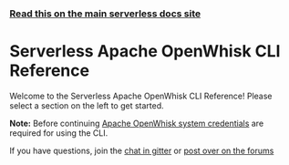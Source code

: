 <!--
title: Serverless - Apache OpenWhisk - CLI Reference
menuText: AWS
layout: Doc
-->

<!-- DOCS-SITE-LINK:START automatically generated  -->
### [Read this on the main serverless docs site](https://www.serverless.com/framework/docs/providers/aws/cli-reference/)
<!-- DOCS-SITE-LINK:END -->

# Serverless Apache OpenWhisk CLI Reference

Welcome to the Serverless Apache OpenWhisk CLI Reference!  Please select a section on the left to get started.

**Note:** Before continuing [Apache OpenWhisk system credentials](../guide/credentials.md) are required for using the CLI.

If you have questions, join the [chat in gitter](https://gitter.im/serverless/serverless) or [post over on the forums](https://gitter.im/serverless/serverless)
